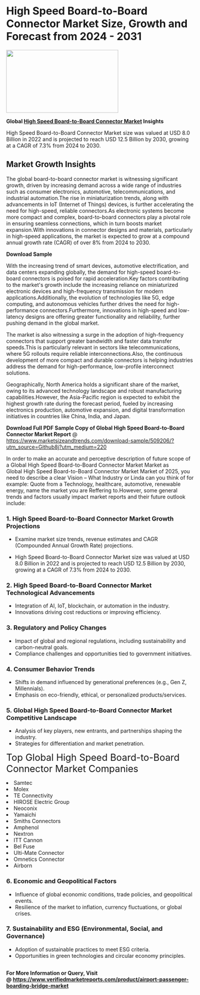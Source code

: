 <H1>High Speed Board-to-Board Connector Market Size, Growth and Forecast from 2024 - 2031</H1><img class="aligncenter size-medium wp-image-584254" src="https://thirdeyenews.in/wp-content/uploads/2024/09/Global-Market-Research-300x168.jpeg" alt="" width="300" height="168" /><p><strong>Global&nbsp;<a href="https://www.marketsizeandtrends.com/download-sample/509206/?utm_source=Github8j?utm_medium=220">High Speed Board-to-Board Connector Market</a> Insights</strong></p><p>High Speed Board-to-Board Connector Market size was valued at USD 8.0 Billion in 2022 and is projected to reach USD 12.5 Billion by 2030, growing at a CAGR of 7.3% from 2024 to 2030.</p><p><h2>Market Growth Insights</h2> <p>The global board-to-board connector market is witnessing significant growth, driven by increasing demand across a wide range of industries such as consumer electronics, automotive, telecommunications, and industrial automation.The rise in miniaturization trends, along with advancements in IoT (Internet of Things) devices, is further accelerating the need for high-speed, reliable connectors.As electronic systems become more compact and complex, board-to-board connectors play a pivotal role in ensuring seamless connections, which in turn boosts market expansion.With innovations in connector designs and materials, particularly in high-speed applications, the market is expected to grow at a compound annual growth rate (CAGR) of over 8% from 2024 to 2030.</p> <p><strong>Download Sample</strong></p> <p>With the increasing trend of smart devices, automotive electrification, and data centers expanding globally, the demand for high-speed board-to-board connectors is poised for rapid acceleration.Key factors contributing to the market's growth include the increasing reliance on miniaturized electronic devices and high-frequency transmission for modern applications.Additionally, the evolution of technologies like 5G, edge computing, and autonomous vehicles further drives the need for high-performance connectors.Furthermore, innovations in high-speed and low-latency designs are offering greater functionality and reliability, further pushing demand in the global market.</p> <p>The market is also witnessing a surge in the adoption of high-frequency connectors that support greater bandwidth and faster data transfer speeds.This is particularly relevant in sectors like telecommunications, where 5G rollouts require reliable interconnections.Also, the continuous development of more compact and durable connectors is helping industries address the demand for high-performance, low-profile interconnect solutions.</p> <p>Geographically, North America holds a significant share of the market, owing to its advanced technology landscape and robust manufacturing capabilities.However, the Asia-Pacific region is expected to exhibit the highest growth rate during the forecast period, fueled by increasing electronics production, automotive expansion, and digital transformation initiatives in countries like China, India, and Japan.</p> <p><span class=""><strong>Download Full PDF Sample Copy of Global High Speed Board-to-Board Connector Market Report</strong> @ <a href="https://www.marketsizeandtrends.com/download-sample/509206/?utm_source=Github8j?utm_medium=220" target="_blank">https://www.marketsizeandtrends.com/download-sample/509206/?utm_source=Github8j?utm_medium=220</a></span></p><p>In order to make an accurate and perceptive description of future scope of a Global&nbsp;High Speed Board-to-Board Connector Market Market as Global&nbsp;High Speed Board-to-Board Connector Market Market of 2025, you need to describe a clear Vision &ndash; What Industry or Linda can you think of for example: Quote from a Technology, healthcare, automotive, renewable energy, name the market you are Reffering to.However, some general trends and factors usually impact market reports and their future outlook include:</p><h3>1.&nbsp;<strong>High Speed Board-to-Board Connector Market Growth Projections</strong></h3><ul><li>Examine market size trends, revenue estimates and CAGR (Compounded Annual Growth Rate) projections.</li><li><p>High Speed Board-to-Board Connector Market size was valued at USD 8.0 Billion in 2022 and is projected to reach USD 12.5 Billion by 2030, growing at a CAGR of 7.3% from 2024 to 2030.</p></li></ul><h3>2.&nbsp;<strong>High Speed Board-to-Board Connector Market Technological Advancements</strong></h3><ul><li>Integration of AI, IoT, blockchain, or automation in the industry.</li><li>Innovations driving cost reductions or improving efficiency.</li></ul><h3>3.&nbsp;<strong>Regulatory and Policy Changes</strong></h3><ul><li>Impact of global and regional regulations, including sustainability and carbon-neutral goals.</li><li>Compliance challenges and opportunities tied to government initiatives.</li></ul><h3>4.&nbsp;<strong>Consumer Behavior Trends</strong></h3><ul><li>Shifts in demand influenced by generational preferences (e.g., Gen Z, Millennials).</li><li>Emphasis on eco-friendly, ethical, or personalized products/services.</li></ul><h3>5.&nbsp;<strong>Global High Speed Board-to-Board Connector Market Competitive Landscape</strong></h3><ul><li>Analysis of key players, new entrants, and partnerships shaping the industry.</li><li>Strategies for differentiation and market penetration.</li></ul><p data-pm-slice="1 1 []"><span style="color: inherit; font-family: inherit; font-size: 25px;">Top Global High Speed Board-to-Board Connector Market Companies</span></p><div class="" data-test-id=""><p><li>Samtec</li><li> Molex</li><li> TE Connectivity</li><li> HIROSE Electric Group</li><li> Neoconix</li><li> Yamaichi</li><li> Smiths Connectors</li><li> Amphenol</li><li> Nextron</li><li> ITT Cannon</li><li> Bel Fuse</li><li> Ulti-Mate Connector</li><li> Omnetics Connector</li><li> Airborn</li></p></div><h3>6.&nbsp;<strong>Economic and Geopolitical Factors</strong></h3><ul><li>Influence of global economic conditions, trade policies, and geopolitical events.</li><li>Resilience of the market to inflation, currency fluctuations, or global crises.</li></ul><h3>7.&nbsp;<strong>Sustainability and ESG (Environmental, Social, and Governance)</strong></h3><ul><li>Adoption of sustainable practices to meet ESG criteria.</li><li>Opportunities in green technologies and circular economy principles.</li></ul><h2><strong style="font-size: 14px;">For More Information or Query, Visit @&nbsp;</strong><a style="background-color: #ffffff; font-size: 14px;" href="https://www.marketsizeandtrends.com/report/high-speed-board-to-board-connector-market/" target="_blank">https://www.verifiedmarketreports.com/product/airport-passenger-boarding-bridge-market</a></h2>